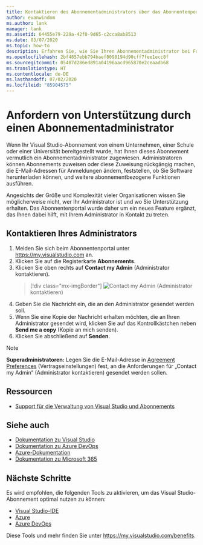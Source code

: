 ```yaml
---
title: Kontaktieren des Abonnementadministrators über das Abonnentenportal
author: evanwindom
ms.author: lank
manager: lank
ms.assetid: 64455e79-229a-42f0-9d65-c2cca8ab8513
ms.date: 03/07/2020
ms.topic: how-to
description: Erfahren Sie, wie Sie Ihren Abonnementadministrator bei Fragen oder Problemen kontaktieren können.
ms.openlocfilehash: 2bf4857ebb794baef8098194d90cff7fee1ecc8f
ms.sourcegitcommit: 05487d286ed891a04196aacd965870e2ceaadb68
ms.translationtype: HT
ms.contentlocale: de-DE
ms.lasthandoff: 07/02/2020
ms.locfileid: "85904575"
---
```

# <a name="get-assistance-from-your-subscriptions-administrator"></a>Anfordern von Unterstützung durch einen Abonnementadministrator
Wenn Ihr Visual Studio-Abonnement von einem Unternehmen, einer Schule oder einer Universität bereitgestellt wurde, hat Ihnen dieses Abonnement vermutlich ein Abonnementadministrator zugewiesen.  Administratoren können Abonnements zuweisen oder diese Zuweisung rückgängig machen, die E-Mail-Adressen für Anmeldungen ändern, feststellen, ob Sie Software herunterladen können, und weitere abonnementbezogene Funktionen ausführen.

Angesichts der Größe und Komplexität vieler Organisationen wissen Sie möglicherweise nicht, wer Ihr Administrator ist und wo Sie Unterstützung erhalten.  Das Abonnentenportal wurde daher um ein neues Feature ergänzt, das Ihnen dabei hilft, mit Ihrem Administrator in Kontakt zu treten.   

## <a name="how-to-contact-your-admin"></a>Kontaktieren Ihres Administrators
1. Melden Sie sich beim Abonnentenportal unter <https://my.visualstudio.com> an.
2. Klicken Sie auf die Registerkarte **Abonnements**. 
3. Klicken Sie oben rechts auf **Contact my Admin** (Administrator kontaktieren). 
   > [!div class="mx-imgBorder"]
   > ![Contact my Admin](_img/contact-my-admin/contact-my-admin-button.png) (Administrator kontaktieren)
4. Geben Sie die Nachricht ein, die an den Administrator gesendet werden soll.
5. Wenn Sie eine Kopie der Nachricht erhalten möchten, die an Ihren Administrator gesendet wird, klicken Sie auf das Kontrollkästchen neben **Send me a copy** (Kopie an mich senden). 
6. Klicken Sie abschließend auf **Senden**.

> [!NOTE]
> **Superadministratoren:**  Legen Sie die E-Mail-Adresse in [Agreement Preferences](admin-prefs.md#contact-email-address) (Vertragseinstellungen) fest, an die Anforderungen für „Contact my Admin“ (Administrator kontaktieren) gesendet werden sollen.

## <a name="resources"></a>Ressourcen
- [Support für die Verwaltung von Visual Studio und Abonnements](https://visualstudio.microsoft.com/support/support-overview-vs)

## <a name="see-also"></a>Siehe auch
- [Dokumentation zu Visual Studio](https://docs.microsoft.com/visualstudio/)
- [Dokumentation zu Azure DevOps](https://docs.microsoft.com/azure/devops/)
- [Azure-Dokumentation](https://docs.microsoft.com/azure/)
- [Dokumentation zu Microsoft 365](https://docs.microsoft.com/microsoft-365/)

## <a name="next-steps"></a>Nächste Schritte
Es wird empfohlen, die folgenden Tools zu aktivieren, um das Visual Studio-Abonnement optimal nutzen zu können:
- [Visual Studio-IDE](vs-ide-benefit.md)
- [Azure](vs-azure.md)
- [Azure DevOps](vs-azure-devops.md)

Diese Tools und mehr finden Sie unter https://my.visualstudio.com/benefits.

